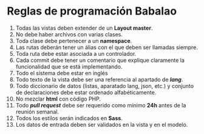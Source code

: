 # Reglas de programación Babalao

1. Todas las vistas deben extender de un **Layout master**.
2. No debe haber archivos con varias clases.
3. Toda clase debe pertenecer a un **namespace**.
4. Las rutas deberán tener un álias con el que deben ser llamadas siempre.
5. Toda ruta debe estar asociada a un controlador.
6. Cada commit debe tener un comentario que explique claramente la funcionalidad que se está implementando. 
7. Todo el sistema debe estar en inglés
8. Todo texto de la vista debe ser una referencia al apartado de ***lang***.
9. Todo diccionario de datos (listas, aparatado lang, json, etc.) y conjunto de declaraciones debe estar ordenado alfabéticamente.
10. No mezclar **html** con código PHP.
11. Todo ***pull request***  debe ser requerido como mínimo **24h** antes de la reunión semanal.
12. Todos los estilos serán indicados en **Sass**.
13. Los datos de entrada deben ser validados en la vista y en el modelo.
